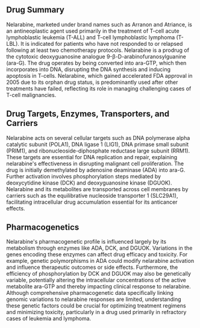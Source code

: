 ## Drug Summary
Nelarabine, marketed under brand names such as Arranon and Atriance, is an antineoplastic agent used primarily in the treatment of T-cell acute lymphoblastic leukemia (T-ALL) and T-cell lymphoblastic lymphoma (T-LBL). It is indicated for patients who have not responded to or relapsed following at least two chemotherapy protocols. Nelarabine is a prodrug of the cytotoxic deoxyguanosine analogue 9-β-D-arabinofuranosylguanine (ara-G). The drug operates by being converted into ara-GTP, which then incorporates into DNA, disrupting the DNA synthesis and inducing apoptosis in T-cells. Nelarabine, which gained accelerated FDA approval in 2005 due to its orphan drug status, is predominantly used after other treatments have failed, reflecting its role in managing challenging cases of T-cell malignancies.

## Drug Targets, Enzymes, Transporters, and Carriers
Nelarabine acts on several cellular targets such as DNA polymerase alpha catalytic subunit (POLA1), DNA ligase 1 (LIG1), DNA primase small subunit (PRIM1), and ribonucleoside-diphosphate reductase large subunit (RRM1). These targets are essential for DNA replication and repair, explaining nelarabine's effectiveness in disrupting malignant cell proliferation. The drug is initially demethylated by adenosine deaminase (ADA) into ara-G. Further activation involves phosphorylation steps mediated by deoxycytidine kinase (DCK) and deoxyguanosine kinase (DGUOK). Nelarabine and its metabolites are transported across cell membranes by carriers such as the equilibrative nucleoside transporter 1 (SLC29A1), facilitating intracellular drug accumulation essential for its anticancer effects.

## Pharmacogenetics
Nelarabine's pharmacogenetic profile is influenced largely by its metabolism through enzymes like ADA, DCK, and DGUOK. Variations in the genes encoding these enzymes can affect drug efficacy and toxicity. For example, genetic polymorphisms in ADA could modify nelarabine activation and influence therapeutic outcomes or side effects. Furthermore, the efficiency of phosphorylation by DCK and DGUOK may also be genetically variable, potentially altering the intracellular concentrations of the active metabolite ara-GTP and thereby impacting clinical response to nelarabine. Although comprehensive pharmacogenetic data specifically linking genomic variations to nelarabine responses are limited, understanding these genetic factors could be crucial for optimizing treatment regimens and minimizing toxicity, particularly in a drug used primarily in refractory cases of leukemia and lymphoma.
